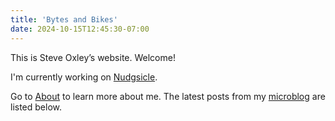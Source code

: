 ```yaml
---
title: 'Bytes and Bikes'
date: 2024-10-15T12:45:30-07:00
---
```


This is Steve Oxley’s website. Welcome!

I'm currently working on [Nudgsicle](https://www.nudgsicle.com/).

Go to [About](/about/) to learn more about me. The latest posts from my [microblog](/mb/) are listed below.
